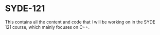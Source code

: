 # SYDE-121
This contains all the content and code that I will be working on in the SYDE 121 course, which mainly focuses on C++.
